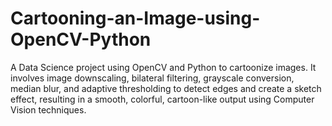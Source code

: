 # Cartooning-an-Image-using-OpenCV-Python
A Data Science project using OpenCV and Python to cartoonize images. It involves image downscaling, bilateral filtering, grayscale conversion, median blur, and adaptive thresholding to detect edges and create a sketch effect, resulting in a smooth, colorful, cartoon-like output using Computer Vision techniques.

